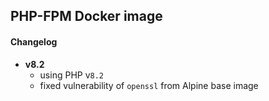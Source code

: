 ## PHP-FPM Docker image

#### Changelog
- **v8.2**
    - using PHP v`8.2`
    - fixed vulnerability of `openssl` from Alpine base image

#
